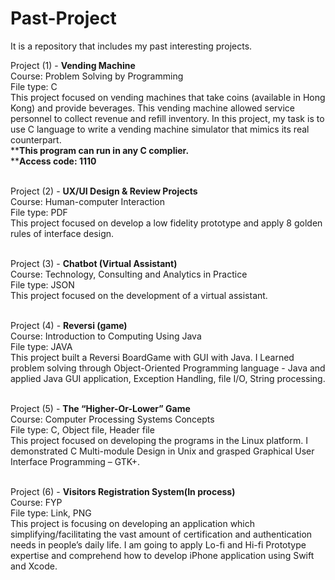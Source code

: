# Past-Project
It is a repository that includes my past interesting projects.

Project (1) - **Vending Machine**\
Course: Problem Solving by Programming \
File type: C \
This project focused on vending machines that take coins (available in Hong Kong) and provide beverages. This vending machine allowed service personnel to collect revenue and refill inventory. In this project, my task is to use C language to write a vending machine simulator that mimics its real counterpart. \
****This program can run in any C complier.** \
****Access code: 1110** 

\
Project (2) - **UX/UI Design & Review Projects**\
Course: Human-computer Interaction \
File type: PDF \
This project focused on develop a low fidelity prototype and apply 8 golden rules of interface design. 

\
Project (3) - **Chatbot (Virtual Assistant)** \
Course: Technology, Consulting and Analytics in Practice \
File type: JSON \
This project focused on the development of a virtual assistant.  

\
Project (4) - **Reversi (game)**\
Course: Introduction to Computing Using Java \
File type: JAVA \
This project built a Reversi BoardGame with GUI with Java. I Learned problem solving through Object-Oriented Programming language - Java and applied Java GUI application, Exception Handling, file I/O, String processing.


\
Project (5) - **The “Higher-Or-Lower” Game**\
Course: Computer Processing Systems Concepts \
File type: C, Object file, Header file\
This project focused on developing the programs in the Linux platform. I demonstrated C Multi-module Design in Unix and grasped Graphical User Interface Programming – GTK+.


\
Project (6) - **Visitors Registration System(In process)**\
Course: FYP \
File type: Link, PNG \
This project is focusing on developing an application which simplifying/facilitating the vast amount of certification and authentication needs in people’s daily life. I am going to apply Lo-fi and Hi-fi Prototype expertise and comprehend how to develop iPhone application using Swift and Xcode.


